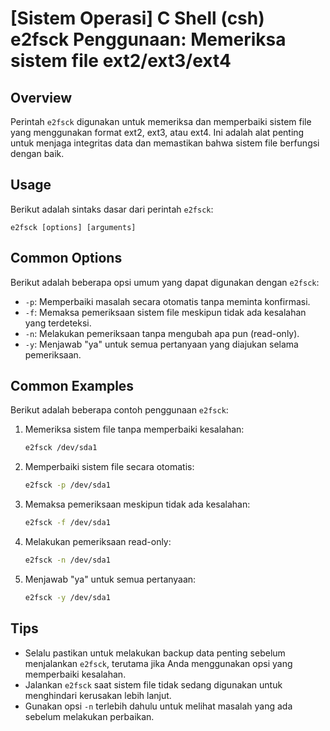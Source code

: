 # [Sistem Operasi] C Shell (csh) e2fsck Penggunaan: Memeriksa sistem file ext2/ext3/ext4

## Overview
Perintah `e2fsck` digunakan untuk memeriksa dan memperbaiki sistem file yang menggunakan format ext2, ext3, atau ext4. Ini adalah alat penting untuk menjaga integritas data dan memastikan bahwa sistem file berfungsi dengan baik.

## Usage
Berikut adalah sintaks dasar dari perintah `e2fsck`:

```
e2fsck [options] [arguments]
```

## Common Options
Berikut adalah beberapa opsi umum yang dapat digunakan dengan `e2fsck`:

- `-p`: Memperbaiki masalah secara otomatis tanpa meminta konfirmasi.
- `-f`: Memaksa pemeriksaan sistem file meskipun tidak ada kesalahan yang terdeteksi.
- `-n`: Melakukan pemeriksaan tanpa mengubah apa pun (read-only).
- `-y`: Menjawab "ya" untuk semua pertanyaan yang diajukan selama pemeriksaan.

## Common Examples
Berikut adalah beberapa contoh penggunaan `e2fsck`:

1. Memeriksa sistem file tanpa memperbaiki kesalahan:
   ```bash
   e2fsck /dev/sda1
   ```

2. Memperbaiki sistem file secara otomatis:
   ```bash
   e2fsck -p /dev/sda1
   ```

3. Memaksa pemeriksaan meskipun tidak ada kesalahan:
   ```bash
   e2fsck -f /dev/sda1
   ```

4. Melakukan pemeriksaan read-only:
   ```bash
   e2fsck -n /dev/sda1
   ```

5. Menjawab "ya" untuk semua pertanyaan:
   ```bash
   e2fsck -y /dev/sda1
   ```

## Tips
- Selalu pastikan untuk melakukan backup data penting sebelum menjalankan `e2fsck`, terutama jika Anda menggunakan opsi yang memperbaiki kesalahan.
- Jalankan `e2fsck` saat sistem file tidak sedang digunakan untuk menghindari kerusakan lebih lanjut.
- Gunakan opsi `-n` terlebih dahulu untuk melihat masalah yang ada sebelum melakukan perbaikan.